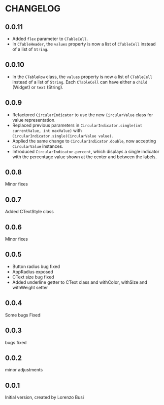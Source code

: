# CHANGELOG

## 0.0.11

- Added `flex` parameter to `CTableCell`.
- In `CTableHeader`, the `values` property is now a list of `CTableCell` instead of a list of `String`.

## 0.0.10

- In the `CTableRow` class, the `values` property is now a list of `CTableCell` instead of a list of `String`. Each `CTableCell` can have either a `child` (Widget) or `text` (String).

## 0.0.9

- Refactored `CircularIndicator` to use the new `CircularValue` class for value representation.
- Replaced previous parameters in `CircularIndicator.single(int currentValue, int maxValue)` with `CircularIndicator.single(CircularValue value)`.
- Applied the same change to `CircularIndicator.double`, now accepting `CircularValue` instances.
- Introduced `CircularIndicator.percent`, which displays a single indicator with the percentage value shown at the center and between the labels.

## 0.0.8

Minor fixes

## 0.0.7

Added CTextStyle class

## 0.0.6

Minor fixes

## 0.0.5

- Button radius bug fixed
- AppRadius exposed
- CText size bug fixed
- Added underline getter to CText class and withColor, withSize and withWeight setter

## 0.0.4

Some bugs Fixed

## 0.0.3

bugs fixed

## 0.0.2

minor adjustments

## 0.0.1

Initial version, created by Lorenzo Busi
